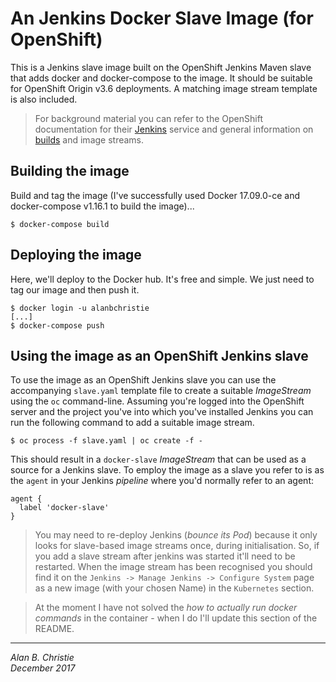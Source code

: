 # An Jenkins Docker Slave Image (for OpenShift)
This is a Jenkins slave image built on the OpenShift Jenkins Maven
slave that adds docker and docker-compose to the image. It should be
suitable for OpenShift Origin v3.6 deployments. A matching
image stream template is also included.

>   For background material you can refer to the OpenShift documentation for
    their [Jenkins] service and general information on [builds] and image
    streams.

## Building the image
Build and tag the image (I've successfully used Docker 17.09.0-ce and
docker-compose v1.16.1 to build the image)...

    $ docker-compose build

## Deploying the image
Here, we'll deploy to the Docker hub. It's free and simple. We just need to
tag our image and then push it.

    $ docker login -u alanbchristie
    [...]
    $ docker-compose push

## Using the image as an OpenShift Jenkins slave
To use the image as an OpenShift Jenkins slave you can use the accompanying
`slave.yaml` template file to create a suitable _ImageStream_ using the `oc`
command-line. Assuming you're logged into the OpenShift server and the project
you've into which you've installed Jenkins you can run the following
command to add a suitable image stream.

    $ oc process -f slave.yaml | oc create -f -

This should result in a `docker-slave` _ImageStream_ that can be used as a
source for a Jenkins slave. To employ the image as a slave you refer to is
as the `agent` in your Jenkins _pipeline_ where you'd normally refer to an
agent:

    agent {
      label 'docker-slave'
    }

>   You may need to re-deploy Jenkins (_bounce its Pod_) because it only looks
    for slave-based image streams once, during initialisation. So, if you add a
    slave stream after jenkins was started it'll need to be restarted. When the
    image stream has been recognised you should find it on the
    `Jenkins -> Manage Jenkins -> Configure System` page as a new image
    (with your chosen Name) in the `Kubernetes` section.

>   At the moment I have not solved the _how to actually run docker commands_
    in the container - when I do I'll update this section of the README.

---

_Alan B. Christie_  
_December 2017_

[builds]: https://docs.openshift.com/container-platform/3.6/architecture/core_concepts/builds_and_image_streams.html
[jenkins]: https://docs.openshift.com/container-platform/3.6/using_images/other_images/jenkins.html
